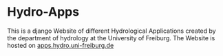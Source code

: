 # Hydro-Apps

This is a django Website of different Hydrological Applications created by the department of hydrology at the University of Freiburg. 
The Website is hosted on [apps.hydro.uni-freiburg.de](https:\\\\apps.hydro.uni-freiburg.de)
